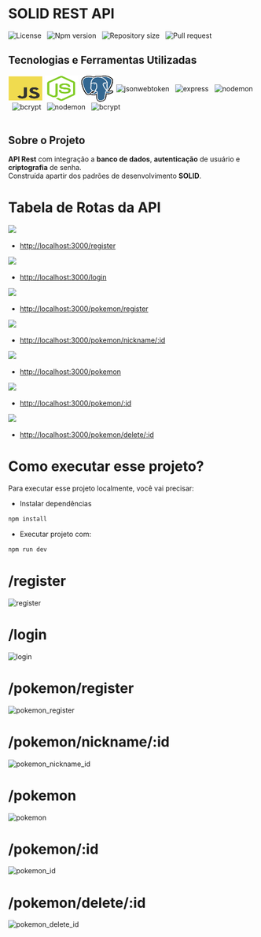 # SOLID REST API
![License](https://img.shields.io/static/v1?label=license&message=MIT&color=blue) &nbsp;
![Npm version](https://img.shields.io/static/v1?label=npm&message=v10.1.0&color=blue&style=flat-square) &nbsp;
![Repository size](https://img.shields.io/github/repo-size/bush1D3v/solid_rest_api?color=green&style=flat-square) &nbsp;
![Pull request](https://img.shields.io/static/v1?label=PR&message=welcome&color=green) &nbsp;

## Tecnologias e Ferramentas Utilizadas
<div>
    <img align='center' height='50' width='70' title='JavaScript' alt='javascript' src='https://github.com/devicons/devicon/blob/master/icons/javascript/javascript-original.svg' />
    <img align='center' height='54' width='68' title='Node.js' alt='nodejs' src='https://github.com/devicons/devicon/blob/master/icons/nodejs/nodejs-original.svg' />
    <img align='center' height='55' width='70' title='PostgreSQL' alt='postgresql' src='https://github.com/devicons/devicon/blob/master/icons/postgresql/postgresql-original.svg' />
    <img align='center' height='53' width='55' title='JsonWebToken' alt='jsonwebtoken' src='https://github.com/bush1D3v/solid_rest_api/assets/133554156/d23ffb9d-aedc-4d68-9209-7268d7f41ce6' /> &nbsp;
    <img align='center' height='49' width='49' title='Express' alt='express' src='https://github.com/bush1D3v/solid_rest_api/assets/133554156/ba645c20-1f19-4914-8ad0-de6c7f83ba2e' /> &nbsp;
    <img align='center' height='53' width='49' title='Nodemon' alt='nodemon' src='https://github.com/bush1D3v/solid_rest_api/assets/133554156/fd586348-7781-4e02-a4f0-fe7410ef43fb' /> &nbsp;
    <img align='center' height='48' width='48' title='Bcrypt' alt='bcrypt' src='https://github.com/bush1D3v/solid_rest_api/assets/133554156/5863bac1-a591-4776-82a4-f427681934be' /> &nbsp;
    <img align='center' height='53' width='49' title='Nodemon' alt='nodemon' src='https://github.com/bush1D3v/my_portfolio/assets/133554156/0d5b4b55-546c-4bc0-a25c-dfc9116fe993' /> &nbsp;
    <img align='center' height='48' width='48' title='Bcrypt' alt='bcrypt' src='https://github.com/bush1D3v/my_portfolio/assets/133554156/75a3fffd-792e-4250-8ef5-2abb615e38a0' />
</div> <br>

## Sobre o Projeto
<strong>API Rest</strong> com integração a <strong>banco de dados</strong>, <strong>autenticação</strong> de usuário e <strong>criptografia</strong> de senha. <br> Construída apartir dos padrões de desenvolvimento <strong>SOLID</strong>. 


Tabela de Rotas da API
=================
<div>
    <img src="https://github.com/bush1D3v/solid_rest_api/assets/133554156/c4eb0f2d-c51e-4900-a5e8-6bce7a640752" />
</div>

* [http://localhost:3000/register](#/register)

<div>
    <img src="https://github.com/bush1D3v/solid_rest_api/assets/133554156/a212a503-ae5c-4bc3-84c7-5f8542997f04" />
</div>

* [http://localhost:3000/login](#/login)

<div>
    <img src="https://github.com/bush1D3v/solid_rest_api/assets/133554156/7f0d970c-db46-4c23-8912-e162592493cf" />
</div>

* [http://localhost:3000/pokemon/register](#/pokemon/register)

<div>
    <img src="https://github.com/bush1D3v/solid_rest_api/assets/133554156/e1b57fee-f381-4863-8d9e-56534eeb03ed" />
</div>

* [http://localhost:3000/pokemon/nickname/:id](#/pokemon/nickname/:id)

<div>
    <img src="https://github.com/bush1D3v/solid_rest_api/assets/133554156/bd99a804-a60e-4354-ac90-b64b3c4e7ce7" />
</div>

* [http://localhost:3000/pokemon](#/pokemon)

<div>
    <img src="https://github.com/bush1D3v/solid_rest_api/assets/133554156/6068ab68-ad1d-4937-8ddd-08cf3f7a2d23" />
</div>

* [http://localhost:3000/pokemon/:id](#/pokemon/:id)

<div>
    <img src="https://github.com/bush1D3v/solid_rest_api/assets/133554156/6a292cc5-b11d-4057-b2b7-391996eec7f7" />
</div>

* [http://localhost:3000/pokemon/delete/:id](#/pokemon/delete/:id)

# Como executar esse projeto?

Para executar esse projeto localmente, você vai precisar:

- Instalar dependências

```zsh
npm install
```

- Executar projeto com:

```zsh
npm run dev
```

# /register

![register](https://github.com/bush1D3v/my_portfolio/assets/133554156/0c6b8343-967a-4fed-8452-5eb480524710)

# /login

![login](https://github.com/bush1D3v/my_portfolio/assets/133554156/d1cd72be-0ff2-4ff5-8abe-1998e340d383)

# /pokemon/register

![pokemon_register](https://github.com/bush1D3v/my_portfolio/assets/133554156/d549c1ed-ff4c-4a3e-972c-c5349647699e)

# /pokemon/nickname/:id

![pokemon_nickname_id](https://github.com/bush1D3v/my_portfolio/assets/133554156/42208414-74e9-4201-a2a7-53baac23a61d)

# /pokemon

![pokemon](https://github.com/bush1D3v/my_portfolio/assets/133554156/1890162f-c1c5-4845-afe3-86beb52b1bf8)

# /pokemon/:id

![pokemon_id](https://github.com/bush1D3v/my_portfolio/assets/133554156/446d83f0-4059-4fe9-8e8d-53d2fc922087)

# /pokemon/delete/:id

![pokemon_delete_id](https://github.com/bush1D3v/my_portfolio/assets/133554156/086f3bb0-4b1c-4bfa-adb5-c1001b283330)

